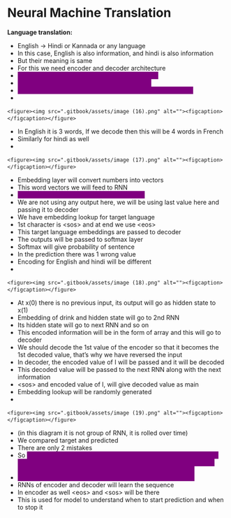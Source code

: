 # Neural Machine Translation

**Language translation:**

* English -> Hindi or Kannada or any language
* In this case, English is also information, and hindi is also information
* But their meaning is same
* For this we need encoder and decoder architecture
* <mark style="color:purple;background-color:purple;">**Encode the English into some numbers/vectors**</mark>
* <mark style="color:purple;background-color:purple;">**And then decode it into some other language**</mark>
* <mark style="color:purple;background-color:purple;">**One to one mapping between the languages is not possible**</mark>
*

    <figure><img src=".gitbook/assets/image (16).png" alt=""><figcaption></figcaption></figure>
* In English it is 3 words, If we decode then this will be 4 words in French
* Similarly for hindi as well
*

    <figure><img src=".gitbook/assets/image (17).png" alt=""><figcaption></figcaption></figure>
* Embedding layer will convert numbers into vectors
* This word vectors we will feed to RNN
* <mark style="color:purple;background-color:purple;">**We have reversed the input sequence here**</mark>
* We are not using any output here, we will be using last value here and passing it to decoder
* We have embedding lookup for target language
* 1st character is \<sos> and at end we use \<eos>
* This target language embeddings are passed to decoder
* The outputs will be passed to softmax layer
* Softmax will give probability of sentence
* In the prediction there was 1 wrong value
* Encoding for English and hindi will be different
*

    <figure><img src=".gitbook/assets/image (18).png" alt=""><figcaption></figcaption></figure>
* At x(0) there is no previous input, its output will go as hidden state to x(1)
* Embedding of drink and hidden state will go to 2nd RNN
* Its hidden state will go to next RNN and so on
* This encoded information will be in the form of array and this will go to decoder
* We should decode the 1st value of the encoder so that it becomes the 1st decoded value, that’s why we have reversed the input
* In decoder, the encoded value of I will be passed and it will be decoded
* This decoded value will be passed to the next RNN along with the next information
* \<sos> and encoded value of I, will give decoded value as main
* Embedding lookup will be randomly generated
*

    <figure><img src=".gitbook/assets/image (19).png" alt=""><figcaption></figcaption></figure>
* (in this diagram it is not group of RNN, it is rolled over time)
* We compared target and predicted
* There are only 2 mistakes
* So <mark style="color:purple;background-color:purple;">**weights of this RNNs will be updated, and the embedding lookup will also be updated and it will backpropagate all the previous RNN and then weights and embedding lookup of encoder as well**</mark>
* <mark style="color:purple;background-color:purple;">**Embedding layer for English as well as hindi will be updated**</mark>
* RNNs of encoder and decoder will learn the sequence
* In encoder as well  \<eos> and \<sos> will be there
* This is used for model to understand when to start prediction and when to stop it
